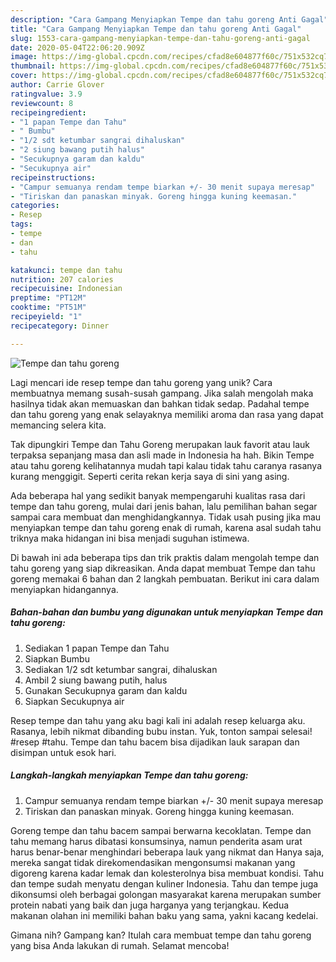```yaml
---
description: "Cara Gampang Menyiapkan Tempe dan tahu goreng Anti Gagal"
title: "Cara Gampang Menyiapkan Tempe dan tahu goreng Anti Gagal"
slug: 1553-cara-gampang-menyiapkan-tempe-dan-tahu-goreng-anti-gagal
date: 2020-05-04T22:06:20.909Z
image: https://img-global.cpcdn.com/recipes/cfad8e604877f60c/751x532cq70/tempe-dan-tahu-goreng-foto-resep-utama.jpg
thumbnail: https://img-global.cpcdn.com/recipes/cfad8e604877f60c/751x532cq70/tempe-dan-tahu-goreng-foto-resep-utama.jpg
cover: https://img-global.cpcdn.com/recipes/cfad8e604877f60c/751x532cq70/tempe-dan-tahu-goreng-foto-resep-utama.jpg
author: Carrie Glover
ratingvalue: 3.9
reviewcount: 8
recipeingredient:
- "1 papan Tempe dan Tahu"
- " Bumbu"
- "1/2 sdt ketumbar sangrai dihaluskan"
- "2 siung bawang putih halus"
- "Secukupnya garam dan kaldu"
- "Secukupnya air"
recipeinstructions:
- "Campur semuanya rendam tempe biarkan +/- 30 menit supaya meresap"
- "Tiriskan dan panaskan minyak. Goreng hingga kuning keemasan."
categories:
- Resep
tags:
- tempe
- dan
- tahu

katakunci: tempe dan tahu 
nutrition: 207 calories
recipecuisine: Indonesian
preptime: "PT12M"
cooktime: "PT51M"
recipeyield: "1"
recipecategory: Dinner

---
```



![Tempe dan tahu goreng](https://img-global.cpcdn.com/recipes/cfad8e604877f60c/751x532cq70/tempe-dan-tahu-goreng-foto-resep-utama.jpg)

Lagi mencari ide resep tempe dan tahu goreng yang unik? Cara membuatnya memang susah-susah gampang. Jika salah mengolah maka hasilnya tidak akan memuaskan dan bahkan tidak sedap. Padahal tempe dan tahu goreng yang enak selayaknya memiliki aroma dan rasa yang dapat memancing selera kita.

Tak dipungkiri Tempe dan Tahu Goreng merupakan lauk favorit atau lauk terpaksa sepanjang masa dan asli made in Indonesia ha hah. Bikin Tempe atau tahu goreng kelihatannya mudah tapi kalau tidak tahu caranya rasanya kurang menggigit. Seperti cerita rekan kerja saya di sini yang asing.

Ada beberapa hal yang sedikit banyak mempengaruhi kualitas rasa dari tempe dan tahu goreng, mulai dari jenis bahan, lalu pemilihan bahan segar sampai cara membuat dan menghidangkannya. Tidak usah pusing jika mau menyiapkan tempe dan tahu goreng enak di rumah, karena asal sudah tahu triknya maka hidangan ini bisa menjadi suguhan istimewa.


Di bawah ini ada beberapa tips dan trik praktis dalam mengolah tempe dan tahu goreng yang siap dikreasikan. Anda dapat membuat Tempe dan tahu goreng memakai 6 bahan dan 2 langkah pembuatan. Berikut ini cara dalam menyiapkan hidangannya.

<!--inarticleads1-->

##### Bahan-bahan dan bumbu yang digunakan untuk menyiapkan Tempe dan tahu goreng:

1. Sediakan 1 papan Tempe dan Tahu
1. Siapkan  Bumbu
1. Sediakan 1/2 sdt ketumbar sangrai, dihaluskan
1. Ambil 2 siung bawang putih, halus
1. Gunakan Secukupnya garam dan kaldu
1. Siapkan Secukupnya air


Resep tempe dan tahu yang aku bagi kali ini adalah resep keluarga aku. Rasanya, lebih nikmat dibanding bubu instan. Yuk, tonton sampai selesai! #resep #tahu. Tempe dan tahu bacem bisa dijadikan lauk sarapan dan disimpan untuk esok hari. 

<!--inarticleads2-->

##### Langkah-langkah menyiapkan Tempe dan tahu goreng:

1. Campur semuanya rendam tempe biarkan +/- 30 menit supaya meresap
1. Tiriskan dan panaskan minyak. Goreng hingga kuning keemasan.


Goreng tempe dan tahu bacem sampai berwarna kecoklatan. Tempe dan tahu memang harus dibatasi konsumsinya, namun penderita asam urat harus benar-benar menghindari beberapa lauk yang nikmat dan Hanya saja, mereka sangat tidak direkomendasikan mengonsumsi makanan yang digoreng karena kadar lemak dan kolesterolnya bisa membuat kondisi. Tahu dan tempe sudah menyatu dengan kuliner Indonesia. Tahu dan tempe juga dikonsumsi oleh berbagai golongan masyarakat karena merupakan sumber protein nabati yang baik dan juga harganya yang terjangkau. Kedua makanan olahan ini memiliki bahan baku yang sama, yakni kacang kedelai. 

Gimana nih? Gampang kan? Itulah cara membuat tempe dan tahu goreng yang bisa Anda lakukan di rumah. Selamat mencoba!
